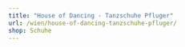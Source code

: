 ```yaml
---
title: "House of Dancing - Tanzschuhe Pfluger"
url: /wien/house-of-dancing-tanzschuhe-pfluger/
shop: Schuhe
---
```

